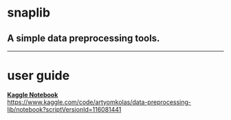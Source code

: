 <h1>snaplib</h1>
<h2>A simple data preprocessing tools.</h2>

____________________________________________

# user guide

**[Kaggle Notebook](https://www.kaggle.com/code/artyomkolas/data-preprocessing-lib/notebook?scriptVersionId=116081441)**   
<https://www.kaggle.com/code/artyomkolas/data-preprocessing-lib/notebook?scriptVersionId=116081441>
